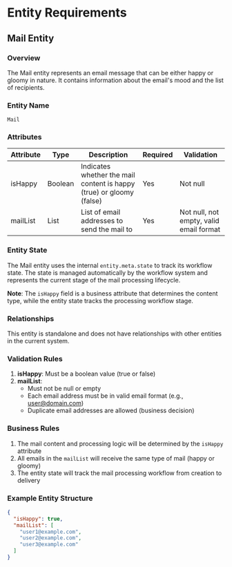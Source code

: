 # Entity Requirements

## Mail Entity

### Overview
The Mail entity represents an email message that can be either happy or gloomy in nature. It contains information about the email's mood and the list of recipients.

### Entity Name
`Mail`

### Attributes

| Attribute | Type | Description | Required | Validation |
|-----------|------|-------------|----------|------------|
| isHappy | Boolean | Indicates whether the mail content is happy (true) or gloomy (false) | Yes | Not null |
| mailList | List<String> | List of email addresses to send the mail to | Yes | Not null, not empty, valid email format |

### Entity State
The Mail entity uses the internal `entity.meta.state` to track its workflow state. The state is managed automatically by the workflow system and represents the current stage of the mail processing lifecycle.

**Note**: The `isHappy` field is a business attribute that determines the content type, while the entity state tracks the processing workflow stage.

### Relationships
This entity is standalone and does not have relationships with other entities in the current system.

### Validation Rules
1. **isHappy**: Must be a boolean value (true or false)
2. **mailList**: 
   - Must not be null or empty
   - Each email address must be in valid email format (e.g., user@domain.com)
   - Duplicate email addresses are allowed (business decision)

### Business Rules
1. The mail content and processing logic will be determined by the `isHappy` attribute
2. All emails in the `mailList` will receive the same type of mail (happy or gloomy)
3. The entity state will track the mail processing workflow from creation to delivery

### Example Entity Structure
```json
{
  "isHappy": true,
  "mailList": [
    "user1@example.com",
    "user2@example.com",
    "user3@example.com"
  ]
}
```
